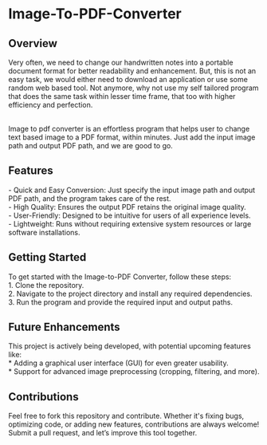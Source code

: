 <h1>Image-To-PDF-Converter</h1>

<h2>Overview</h2>
Very often, we need to change our handwritten notes into a portable document format for better readability and enhancement. But, this is not an easy task, we would either need to download an application or use some random web based tool. Not anymore, why not use my self tailored program that does the same task within lesser time frame, that too with higher efficiency and perfection.</br></br>

Image to pdf converter is an effortless program that helps user to change text based image to a PDF format, within minutes. Just add the input image path and output PDF path, and we are good to go.


<h2>Features</h2>
- Quick and Easy Conversion: Just specify the input image path and output PDF path, and the program takes care of the rest.<br>
- High Quality: Ensures the output PDF retains the original image quality.</br>
- User-Friendly: Designed to be intuitive for users of all experience levels.</br>
- Lightweight: Runs without requiring extensive system resources or large software installations.</br>

<h2>Getting Started</h2>
To get started with the Image-to-PDF Converter, follow these steps:</br>
1. Clone the repository.</br>
2. Navigate to the project directory and install any required dependencies.</br>
3. Run the program and provide the required input and output paths.</br>

<h2>Future Enhancements</h2>
This project is actively being developed, with potential upcoming features like:</br>
* Adding a graphical user interface (GUI) for even greater usability.</br>
* Support for advanced image preprocessing (cropping, filtering, and more).</br>

<h2>Contributions</h2>
Feel free to fork this repository and contribute. Whether it's fixing bugs, optimizing code, or adding new features, contributions are always welcome! Submit a pull request, and let’s improve this tool together.
